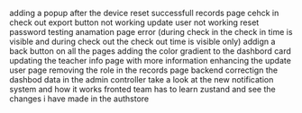 adding a popup after the device reset successfull
records page cehck in check out 
export button not working 
update user not working 
reset password testing 
anamation page error (during check in the check in time is visible and during check out the check out time is visible only)
addign a back button on all the pages
adding the color gradient to the dashbord card
updating the teacher info page with more information 
enhancing the update user page 
removing the role in the records page 
backend correctign the dashbod data in the admin controller
take a look at the new notification system and how it works 
fronted team has to learn zustand and see the changes i have made in the authstore 